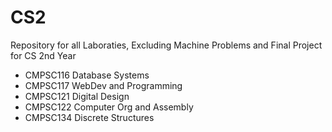 # CS2  
Repository for all Laboraties, Excluding Machine Problems and Final Project for CS 2nd Year  
- CMPSC116 Database Systems
- CMPSC117 WebDev and Programming 
- CMPSC121 Digital Design  
- CMPSC122 Computer Org and Assembly
- CMPSC134 Discrete Structures 
